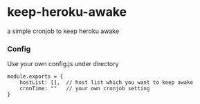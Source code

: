 keep-heroku-awake
=================

a simple cronjob to keep heroku awake

### Config

Use your own config.js under directory
```
module.exports = {
    hostList: [],  // host list which you want to keep awake
    cronTime: ""   // your own cronjob setting
}
```
